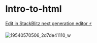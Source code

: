 # Intro-to-html

[Edit in StackBlitz next generation editor ⚡️](https://stackblitz.com/~/github.com/avillegas1717/cc_html_session)


![19540570506_2d7de41110_w](https://github.com/avillegas1717/Intro-to-html/assets/134570292/37d6b608-bd77-4550-8f18-b34f756b55ee)

